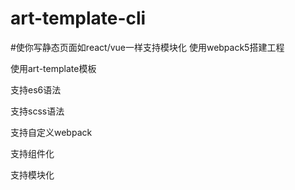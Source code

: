 # art-template-cli
#使你写静态页面如react/vue一样支持模块化
使用webpack5搭建工程

使用art-template模板

支持es6语法

支持scss语法

支持自定义webpack

支持组件化

支持模块化

